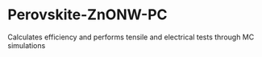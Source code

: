 # Perovskite-ZnONW-PC
Calculates efficiency and performs tensile and electrical tests through MC simulations
